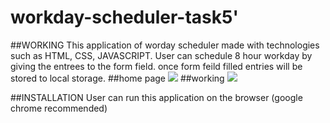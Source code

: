 # workday-scheduler-task5'

##WORKING
This application of worday scheduler made with technologies such as HTML, CSS, JAVASCRIPT.
User can schedule 8 hour workday by giving the entrees to the form field.
once form feild filled entries will be stored to local storage.
##home page
![](image1.JPG)
##working
![](image2.JPG)

##INSTALLATION
User can run this application on the browser (google chrome recommended)
